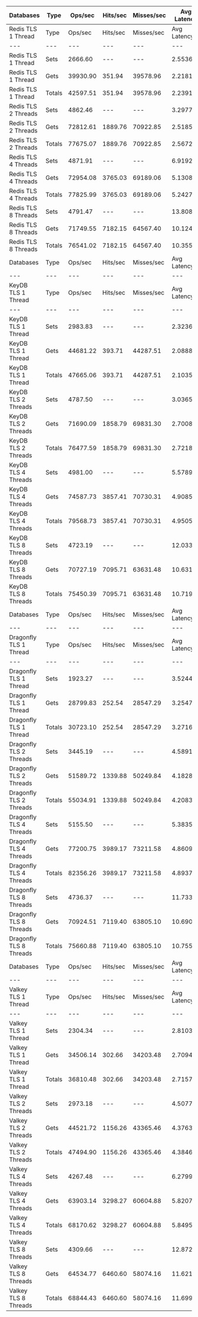 | Databases | Type | Ops/sec | Hits/sec | Misses/sec | Avg Latency | p50 Latency | p99 Latency | p99.9 Latency | KB/sec |
| --- | --- | --- | --- | --- | --- | --- | --- | --- | --- |
| Redis TLS 1 Thread | Type | Ops/sec | Hits/sec | Misses/sec | Avg Latency | p50 Latency | p99 Latency | p99.9 Latency | KB/sec |
| --- | --- | --- | --- | --- | --- | --- | --- | --- | --- |
Redis TLS 1 Thread | Sets | 2666.60 | --- | --- | 2.55365 | 2.15900 | 3.75900 | 132.09500 | 1457.88 |
Redis TLS 1 Thread | Gets | 39930.90 | 351.94 | 39578.96 | 2.21811 | 2.14300 | 3.67900 | 7.00700 | 1730.61 |
Redis TLS 1 Thread | Totals | 42597.51 | 351.94 | 39578.96 | 2.23911 | 2.14300 | 3.67900 | 7.35900 | 3188.49 |
Redis TLS 2 Threads | Sets | 4862.46 | --- | --- | 3.29775 | 2.27100 | 6.46300 | 292.86300 | 2658.40 |
Redis TLS 2 Threads | Gets | 72812.61 | 1889.76 | 70922.85 | 2.51850 | 2.23900 | 6.27100 | 8.38300 | 3783.38 |
Redis TLS 2 Threads | Totals | 77675.07 | 1889.76 | 70922.85 | 2.56728 | 2.25500 | 6.30300 | 8.57500 | 6441.78 |
Redis TLS 4 Threads | Sets | 4871.91 | --- | --- | 6.91927 | 4.99100 | 12.41500 | 647.16700 | 2663.57 |
Redis TLS 4 Threads | Gets | 72954.08 | 3765.03 | 69189.06 | 5.13083 | 4.95900 | 11.71100 | 15.61500 | 4732.02 |
Redis TLS 4 Threads | Totals | 77825.99 | 3765.03 | 69189.06 | 5.24278 | 4.95900 | 11.77500 | 15.99900 | 7395.60 |
Redis TLS 8 Threads | Sets | 4791.47 | --- | --- | 13.80846 | 9.79100 | 24.57500 | 1376.25500 | 2619.59 |
Redis TLS 8 Threads | Gets | 71749.55 | 7182.15 | 64567.40 | 10.12476 | 9.79100 | 23.42300 | 31.35900 | 6403.73 |
Redis TLS 8 Threads | Totals | 76541.02 | 7182.15 | 64567.40 | 10.35536 | 9.79100 | 23.42300 | 32.25500 | 9023.32 |
| Databases | Type | Ops/sec | Hits/sec | Misses/sec | Avg Latency | p50 Latency | p99 Latency | p99.9 Latency | KB/sec |
| --- | --- | --- | --- | --- | --- | --- | --- | --- | --- |
| KeyDB TLS 1 Thread | Type | Ops/sec | Hits/sec | Misses/sec | Avg Latency | p50 Latency | p99 Latency | p99.9 Latency | KB/sec |
| --- | --- | --- | --- | --- | --- | --- | --- | --- | --- |
KeyDB TLS 1 Thread | Sets | 2983.83 | --- | --- | 2.32362 | 2.07900 | 3.27900 | 97.27900 | 1631.32 |
KeyDB TLS 1 Thread | Gets | 44681.22 | 393.71 | 44287.51 | 2.08880 | 2.07900 | 3.19900 | 3.64700 | 1936.44 |
KeyDB TLS 1 Thread | Totals | 47665.06 | 393.71 | 44287.51 | 2.10350 | 2.07900 | 3.19900 | 3.69500 | 3567.75 |
KeyDB TLS 2 Threads | Sets | 4787.50 | --- | --- | 3.03655 | 2.39900 | 9.21500 | 129.02300 | 2617.42 |
KeyDB TLS 2 Threads | Gets | 71690.09 | 1858.79 | 69831.30 | 2.70084 | 2.38300 | 8.38300 | 12.03100 | 3724.13 |
KeyDB TLS 2 Threads | Totals | 76477.59 | 1858.79 | 69831.30 | 2.72186 | 2.38300 | 8.38300 | 12.47900 | 6341.55 |
KeyDB TLS 4 Threads | Sets | 4981.00 | --- | --- | 5.57894 | 4.67100 | 13.05500 | 288.76700 | 2723.22 |
KeyDB TLS 4 Threads | Gets | 74587.73 | 3857.41 | 70730.31 | 4.90856 | 4.63900 | 12.41500 | 17.66300 | 4842.05 |
KeyDB TLS 4 Threads | Totals | 79568.73 | 3857.41 | 70730.31 | 4.95053 | 4.63900 | 12.47900 | 18.17500 | 7565.26 |
KeyDB TLS 8 Threads | Sets | 4723.19 | --- | --- | 12.03386 | 10.11100 | 26.49500 | 552.95900 | 2582.27 |
KeyDB TLS 8 Threads | Gets | 70727.19 | 7095.71 | 63631.48 | 10.63119 | 10.11100 | 25.21500 | 33.53500 | 6320.48 |
KeyDB TLS 8 Threads | Totals | 75450.39 | 7095.71 | 63631.48 | 10.71900 | 10.11100 | 25.34300 | 34.30300 | 8902.75 |
| Databases | Type | Ops/sec | Hits/sec | Misses/sec | Avg Latency | p50 Latency | p99 Latency | p99.9 Latency | KB/sec |
| --- | --- | --- | --- | --- | --- | --- | --- | --- | --- |
| Dragonfly TLS 1 Thread | Type | Ops/sec | Hits/sec | Misses/sec | Avg Latency | p50 Latency | p99 Latency | p99.9 Latency | KB/sec |
| --- | --- | --- | --- | --- | --- | --- | --- | --- | --- |
Dragonfly TLS 1 Thread | Sets | 1923.27 | --- | --- | 3.52443 | 3.16700 | 7.00700 | 112.63900 | 1051.49 |
Dragonfly TLS 1 Thread | Gets | 28799.83 | 252.54 | 28547.29 | 3.25473 | 3.16700 | 6.91100 | 7.45500 | 1247.54 |
Dragonfly TLS 1 Thread | Totals | 30723.10 | 252.54 | 28547.29 | 3.27162 | 3.16700 | 6.91100 | 7.48700 | 2299.02 |
Dragonfly TLS 2 Threads | Sets | 3445.19 | --- | --- | 4.58911 | 4.09500 | 9.53500 | 150.52700 | 1883.55 |
Dragonfly TLS 2 Threads | Gets | 51589.72 | 1339.88 | 50249.84 | 4.18289 | 4.09500 | 9.21500 | 10.87900 | 2681.10 |
Dragonfly TLS 2 Threads | Totals | 55034.91 | 1339.88 | 50249.84 | 4.20832 | 4.09500 | 9.21500 | 11.07100 | 4564.65 |
Dragonfly TLS 4 Threads | Sets | 5155.50 | --- | --- | 5.38358 | 4.95900 | 11.26300 | 216.06300 | 2818.62 |
Dragonfly TLS 4 Threads | Gets | 77200.75 | 3989.17 | 73211.58 | 4.86099 | 4.95900 | 10.94300 | 14.14300 | 5009.98 |
Dragonfly TLS 4 Threads | Totals | 82356.26 | 3989.17 | 73211.58 | 4.89370 | 4.95900 | 10.94300 | 14.46300 | 7828.60 |
Dragonfly TLS 8 Threads | Sets | 4736.37 | --- | --- | 11.73354 | 10.75100 | 27.77500 | 423.93500 | 2589.47 |
Dragonfly TLS 8 Threads | Gets | 70924.51 | 7119.40 | 63805.10 | 10.69039 | 10.68700 | 26.23900 | 40.95900 | 6340.07 |
Dragonfly TLS 8 Threads | Totals | 75660.88 | 7119.40 | 63805.10 | 10.75569 | 10.75100 | 26.36700 | 42.75100 | 8929.54 |
| Databases | Type | Ops/sec | Hits/sec | Misses/sec | Avg Latency | p50 Latency | p99 Latency | p99.9 Latency | KB/sec |
| --- | --- | --- | --- | --- | --- | --- | --- | --- | --- |
| Valkey TLS 1 Thread | Type | Ops/sec | Hits/sec | Misses/sec | Avg Latency | p50 Latency | p99 Latency | p99.9 Latency | KB/sec |
| --- | --- | --- | --- | --- | --- | --- | --- | --- | --- |
Valkey TLS 1 Thread | Sets | 2304.34 | --- | --- | 2.81036 | 2.28700 | 7.19900 | 35.83900 | 1259.82 |
Valkey TLS 1 Thread | Gets | 34506.14 | 302.66 | 34203.48 | 2.70945 | 2.28700 | 6.71900 | 10.43100 | 1494.76 |
Valkey TLS 1 Thread | Totals | 36810.48 | 302.66 | 34203.48 | 2.71576 | 2.28700 | 6.75100 | 10.62300 | 2754.58 |
Valkey TLS 2 Threads | Sets | 2973.18 | --- | --- | 4.50774 | 4.31900 | 10.55900 | 57.59900 | 1625.50 |
Valkey TLS 2 Threads | Gets | 44521.72 | 1156.26 | 43365.46 | 4.37639 | 4.28700 | 10.04700 | 13.24700 | 2313.75 |
Valkey TLS 2 Threads | Totals | 47494.90 | 1156.26 | 43365.46 | 4.38461 | 4.28700 | 10.11100 | 13.82300 | 3939.25 |
Valkey TLS 4 Threads | Sets | 4267.48 | --- | --- | 6.27997 | 5.59900 | 11.26300 | 214.01500 | 2333.12 |
Valkey TLS 4 Threads | Gets | 63903.14 | 3298.27 | 60604.88 | 5.82079 | 5.59900 | 10.81500 | 14.71900 | 4145.12 |
Valkey TLS 4 Threads | Totals | 68170.62 | 3298.27 | 60604.88 | 5.84954 | 5.59900 | 10.87900 | 15.03900 | 6478.24 |
Valkey TLS 8 Threads | Sets | 4309.66 | --- | --- | 12.87207 | 11.45500 | 21.11900 | 511.99900 | 2356.18 |
Valkey TLS 8 Threads | Gets | 64534.77 | 6460.60 | 58074.16 | 11.62122 | 11.39100 | 20.22300 | 27.00700 | 5760.13 |
Valkey TLS 8 Threads | Totals | 68844.43 | 6460.60 | 58074.16 | 11.69952 | 11.39100 | 20.35100 | 27.90300 | 8116.31 |
